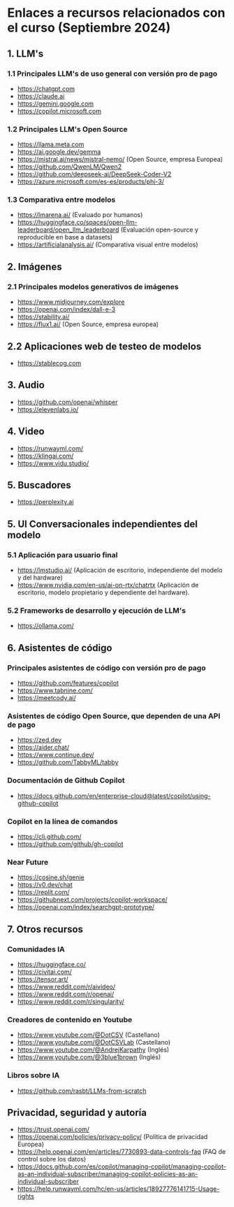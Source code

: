 # Enlaces a recursos relacionados con el curso (Septiembre 2024)

## 1. LLM's
### 1.1 Principales LLM's de uso general con versión pro de pago
* https://chatgpt.com
* https://claude.ai
* https://gemini.google.com
* https://copilot.microsoft.com

### 1.2 Principales LLM's Open Source
* https://llama.meta.com
* https://ai.google.dev/gemma
* https://mistral.ai/news/mistral-nemo/ (Open Source, empresa Europea)
* https://github.com/QwenLM/Qwen2
* https://github.com/deepseek-ai/DeepSeek-Coder-V2
* https://azure.microsoft.com/es-es/products/phi-3/

### 1.3 Comparativa entre modelos
* https://lmarena.ai/ (Evaluado por humanos)
* https://huggingface.co/spaces/open-llm-leaderboard/open_llm_leaderboard (Evaluación open-source y reproducible en base a datasets)
* https://artificialanalysis.ai/ (Comparativa visual entre modelos)

## 2. Imágenes
### 2.1 Principales modelos generativos de imágenes
* https://www.midjourney.com/explore
* https://openai.com/index/dall-e-3
* https://stability.ai/
* https://flux1.ai/ (Open Source, empresa europea)

## 2.2 Aplicaciones web de testeo de modelos
* https://stablecog.com
  
## 3. Audio
* https://github.com/openai/whisper
* https://elevenlabs.io/

## 4. Video
* https://runwayml.com/
* https://klingai.com/
* https://www.vidu.studio/

## 5. Buscadores
* https://perplexity.ai
  
## 5. UI Conversacionales independientes del modelo
### 5.1 Aplicación para usuario final
* https://lmstudio.ai/ (Aplicación de escritorio, independiente del modelo y del hardware)
* https://www.nvidia.com/en-us/ai-on-rtx/chatrtx (Aplicación de escritorio, modelo propietario y dependiente del hardware).

### 5.2 Frameworks de desarrollo y ejecución de LLM's
* https://ollama.com/

## 6. Asistentes de código
### Principales asistentes de código con versión pro de pago
* https://github.com/features/copilot
* https://www.tabnine.com/
* https://meetcody.ai/

### Asistentes de código Open Source, que dependen de una API de pago
* https://zed.dev
* https://aider.chat/
* https://www.continue.dev/
* https://github.com/TabbyML/tabby

### Documentación de Github Copilot
* https://docs.github.com/en/enterprise-cloud@latest/copilot/using-github-copilot

### Copilot en la línea de comandos
* https://cli.github.com/
* https://github.com/github/gh-copilot
  
### Near Future
* https://cosine.sh/genie
* https://v0.dev/chat
* https://replit.com/
* https://githubnext.com/projects/copilot-workspace/
* https://openai.com/index/searchgpt-prototype/
  
## 7. Otros recursos
### Comunidades IA
* https://huggingface.co/
* https://civitai.com/
* https://tensor.art/
* https://www.reddit.com/r/aivideo/
* https://www.reddit.com/r/openai/
* https://www.reddit.com/r/singularity/

### Creadores de contenido en Youtube
* https://www.youtube.com/@DotCSV (Castellano)
* https://www.youtube.com/@DotCSVLab (Castellano)
* https://www.youtube.com/@AndrejKarpathy (Inglés)
* https://www.youtube.com/@3blue1brown (Inglés)

### Libros sobre IA
* https://github.com/rasbt/LLMs-from-scratch

## Privacidad, seguridad y autoría
* https://trust.openai.com/
* https://openai.com/policies/privacy-policy/ (Política de privacidad Europea)
* https://help.openai.com/en/articles/7730893-data-controls-faq (FAQ de control sobre los datos)
* https://docs.github.com/es/copilot/managing-copilot/managing-copilot-as-an-individual-subscriber/managing-copilot-policies-as-an-individual-subscriber
* https://help.runwayml.com/hc/en-us/articles/18927776141715-Usage-rights
  
